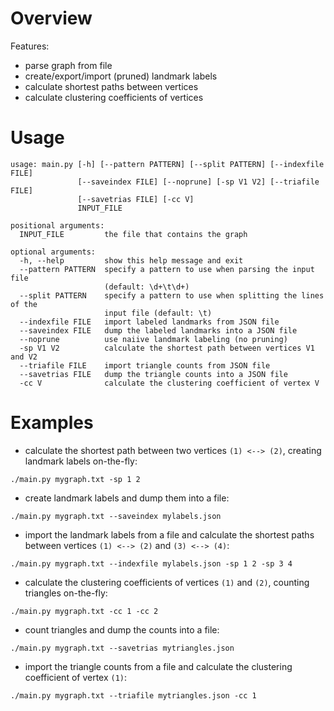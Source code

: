 # Overview
Features:
- parse graph from file
- create/export/import (pruned) landmark labels
- calculate shortest paths between vertices
- calculate clustering coefficients of vertices

# Usage
```
usage: main.py [-h] [--pattern PATTERN] [--split PATTERN] [--indexfile FILE]
               [--saveindex FILE] [--noprune] [-sp V1 V2] [--triafile FILE]
               [--savetrias FILE] [-cc V]
               INPUT_FILE

positional arguments:
  INPUT_FILE         the file that contains the graph

optional arguments:
  -h, --help         show this help message and exit
  --pattern PATTERN  specify a pattern to use when parsing the input file
                     (default: \d+\t\d+)
  --split PATTERN    specify a pattern to use when splitting the lines of the
                     input file (default: \t)
  --indexfile FILE   import labeled landmarks from JSON file
  --saveindex FILE   dump the labeled landmarks into a JSON file
  --noprune          use naiive landmark labeling (no pruning)
  -sp V1 V2          calculate the shortest path between vertices V1 and V2
  --triafile FILE    import triangle counts from JSON file
  --savetrias FILE   dump the triangle counts into a JSON file
  -cc V              calculate the clustering coefficient of vertex V
```

# Examples
- calculate the shortest path between two vertices `(1) <--> (2)`, creating landmark labels on-the-fly:  
```
./main.py mygraph.txt -sp 1 2
```
- create landmark labels and dump them into a file:
```
./main.py mygraph.txt --saveindex mylabels.json
```
- import the landmark labels from a file and calculate the shortest paths between vertices `(1) <--> (2)` and `(3) <--> (4)`:
```
./main.py mygraph.txt --indexfile mylabels.json -sp 1 2 -sp 3 4
```
- calculate the clustering coefficients of vertices `(1)` and `(2)`, counting triangles on-the-fly:
```
./main.py mygraph.txt -cc 1 -cc 2
```
- count triangles and dump the counts into a file:
```
./main.py mygraph.txt --savetrias mytriangles.json
```
- import the triangle counts from a file and calculate the clustering coefficient of vertex `(1)`:
```
./main.py mygraph.txt --triafile mytriangles.json -cc 1
```

